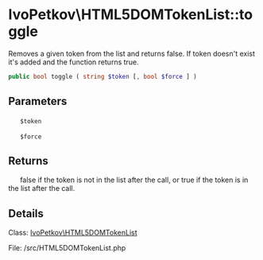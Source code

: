 # IvoPetkov\HTML5DOMTokenList::toggle

Removes a given token from the list and returns false. If token doesn't exist it's added and the function returns true.

```php
public bool toggle ( string $token [, bool $force ] )
```

## Parameters

&nbsp;&nbsp;&nbsp;&nbsp;&nbsp;&nbsp;`$token`

&nbsp;&nbsp;&nbsp;&nbsp;&nbsp;&nbsp;`$force`

## Returns

&nbsp;&nbsp;&nbsp;&nbsp;&nbsp;&nbsp;false if the token is not in the list after the call, or true if the token is in the list after the call.

## Details

Class: [IvoPetkov\HTML5DOMTokenList](ivopetkov.html5domtokenlist.class.md)

File: /src/HTML5DOMTokenList.php

